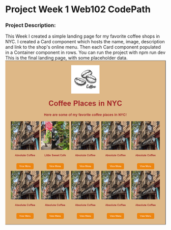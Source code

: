 # Project Week 1 Web102 CodePath
### Project Description:
This Week I created a simple landing page for my favorite coffee shops in NYC. I created a Card component which hosts the name, image, description and link to the shop's online menu. Then each Card component populated in a Container component in rows.
You can run the project with npm run dev
This is the final landing page, with some placeholder data.
![](./src/assets/final-page.png)

